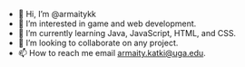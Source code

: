 - 👋 Hi, I’m @armaitykk
- 👀 I’m interested in game and web development.
- 🌱 I’m currently learning Java, JavaScript, HTML, and CSS.
- 💞️ I’m looking to collaborate on any project.
- 📫 How to reach me email armaity.katki@uga.edu.

<!---
armaitykk/armaitykk is a ✨ special ✨ repository because its `README.md` (this file) appears on your GitHub profile.
You can click the Preview link to take a look at your changes.
--->

